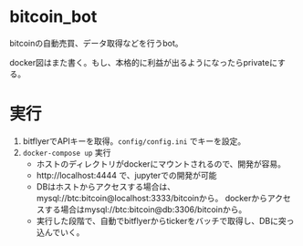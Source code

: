 # bitcoin_bot
bitcoinの自動売買、データ取得などを行うbot。

docker図はまた書く。もし、本格的に利益が出るようになったらprivateにする。

# 実行

1. bitflyerでAPIキーを取得。` config/config.ini ` でキーを設定。
2. ` docker-compose up ` 実行
   - ホストのディレクトリがdockerにマウントされるので、開発が容易。
   - http://localhost:4444 で、jupyterでの開発が可能
   - DBはホストからアクセスする場合は、mysql://btc:bitcoin@localhost:3333/bitcoinから。
     dockerからアクセスする場合はmysql://btc:bitcoin@db:3306/bitcoinから。
   - 実行した段階で、自動でbitflyerからtickerをバッチで取得し、DBに突っ込んでいく。